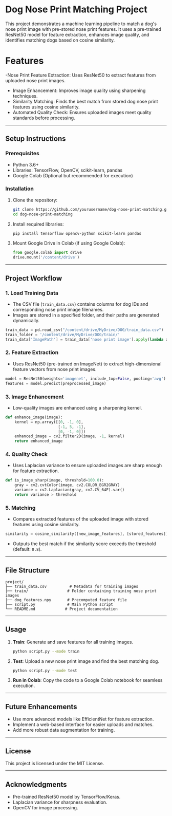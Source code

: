 # Dog Nose Print Matching Project

This project demonstrates a machine learning pipeline to match a dog's nose print image with pre-stored nose print features. It uses a pre-trained ResNet50 model for feature extraction, enhances image quality, and identifies matching dogs based on cosine similarity.

# Features
-Nose Print Feature Extraction: Uses ResNet50 to extract features from uploaded nose print images.
- Image Enhancement: Improves image quality using sharpening techniques.
- Similarity Matching: Finds the best match from stored dog nose print features using cosine similarity.
- Automated Quality Check: Ensures uploaded images meet quality standards before processing.

---

## Setup Instructions

### Prerequisites
- Python 3.6+
- Libraries: TensorFlow, OpenCV, scikit-learn, pandas
- Google Colab (Optional but recommended for execution)

### Installation

1. Clone the repository:
   ```bash
   git clone https://github.com/yourusername/dog-nose-print-matching.git
   cd dog-nose-print-matching
   ```

2. Install required libraries:
   ```bash
   pip install tensorflow opencv-python scikit-learn pandas
   ```

3. Mount Google Drive in Colab (if using Google Colab):
   ```python
   from google.colab import drive
   drive.mount('/content/drive')
   ```

---

## Project Workflow

### 1. Load Training Data
- The CSV file (`train_data.csv`) contains columns for dog IDs and corresponding nose print image filenames.
- Images are stored in a specified folder, and their paths are generated dynamically.

```python
train_data = pd.read_csv("/content/drive/MyDrive/DOG/train_data.csv")
train_folder = '/content/drive/MyDrive/DOG/train/'
train_data['ImagePath'] = train_data['nose print image'].apply(lambda x: os.path.join(train_folder, x))
```

### 2. Feature Extraction
- Uses ResNet50 (pre-trained on ImageNet) to extract high-dimensional feature vectors from nose print images.

```python
model = ResNet50(weights='imagenet', include_top=False, pooling='avg')
features = model.predict(preprocessed_image)
```

### 3. Image Enhancement
- Low-quality images are enhanced using a sharpening kernel.

```python
def enhance_image(image):
    kernel = np.array([[0, -1, 0],
                       [-1, 5, -1],
                       [0, -1, 0]])
    enhanced_image = cv2.filter2D(image, -1, kernel)
    return enhanced_image
```

### 4. Quality Check
- Uses Laplacian variance to ensure uploaded images are sharp enough for feature extraction.

```python
def is_image_sharp(image, threshold=100.0):
    gray = cv2.cvtColor(image, cv2.COLOR_BGR2GRAY)
    variance = cv2.Laplacian(gray, cv2.CV_64F).var()
    return variance > threshold
```

### 5. Matching
- Compares extracted features of the uploaded image with stored features using cosine similarity.

```python
similarity = cosine_similarity([new_image_features], [stored_features])[0][0]
```
- Outputs the best match if the similarity score exceeds the threshold (default: `0.8`).

---

## File Structure
```
project/
├── train_data.csv          # Metadata for training images
├── train/                 # Folder containing training nose print images
├── dog_features.npy       # Precomputed feature file
├── script.py              # Main Python script
└── README.md             # Project documentation
```

---

## Usage

1. **Train**: Generate and save features for all training images.
   ```bash
   python script.py --mode train
   ```

2. **Test**: Upload a new nose print image and find the best matching dog.
   ```bash
   python script.py --mode test
   ```

3. **Run in Colab**: Copy the code to a Google Colab notebook for seamless execution.

---

## Future Enhancements
- Use more advanced models like EfficientNet for feature extraction.
- Implement a web-based interface for easier uploads and matches.
- Add more robust data augmentation for training.

---

## License
This project is licensed under the MIT License.

---

## Acknowledgments
- Pre-trained ResNet50 model by TensorFlow/Keras.
- Laplacian variance for sharpness evaluation.
- OpenCV for image processing.
